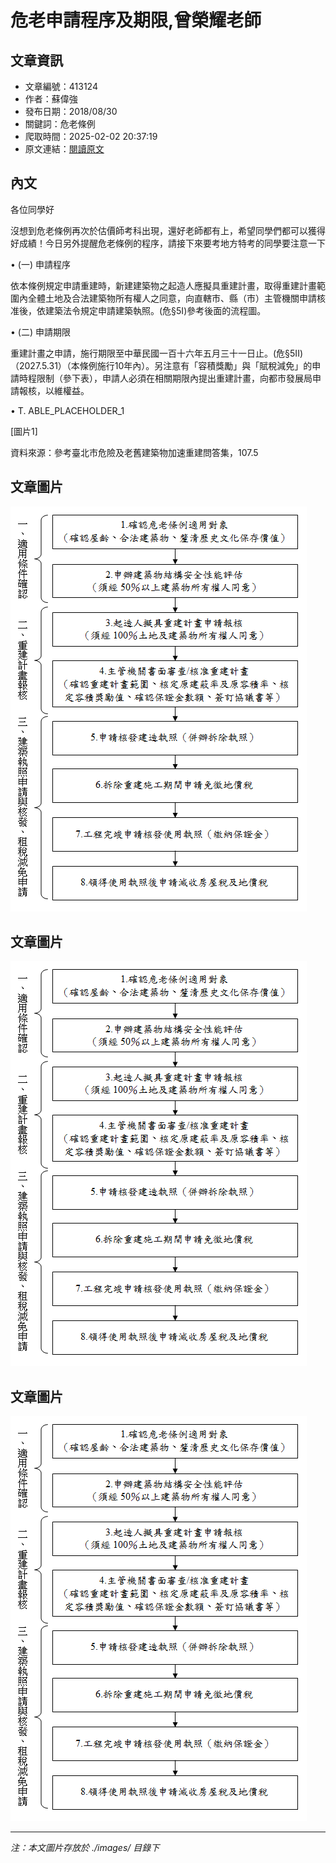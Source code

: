 # 危老申請程序及期限,曾榮耀老師

## 文章資訊
- 文章編號：413124
- 作者：蘇偉強
- 發布日期：2018/08/30
- 關鍵詞：危老條例
- 爬取時間：2025-02-02 20:37:19
- 原文連結：[閱讀原文](https://real-estate.get.com.tw/Columns/detail.aspx?no=413124)

## 內文
各位同學好

沒想到危老條例再次於估價師考科出現，還好老師都有上，希望同學們都可以獲得好成績！今日另外提醒危老條例的程序，請接下來要考地方特考的同學要注意一下

• (一) 申請程序

依本條例規定申請重建時，新建建築物之起造人應擬具重建計畫，取得重建計畫範圍內全體土地及合法建築物所有權人之同意，向直轄市、縣（市）主管機關申請核准後，依建築法令規定申請建築執照。(危§5I)參考後面的流程圖。

• (二) 申請期限

重建計畫之申請，施行期限至中華民國一百十六年五月三十一日止。(危§5II)（2027.5.31）（本條例施行10年內）。另注意有「容積獎勵」與「賦稅減免」的申請時程限制（參下表），申請人必須在相關期限內提出重建計畫，向都市發展局申請報核，以維權益。

• T. ABLE_PLACEHOLDER_1

[圖片1]

資料來源：參考臺北市危險及老舊建築物加速重建問答集，107.5

## 文章圖片

![圖片1](./images/413124_a7957281.png)

## 文章圖片

![圖片1](./images/413124_a7957281.png)

## 文章圖片

![圖片1](./images/413124_a7957281.png)


---
*注：本文圖片存放於 ./images/ 目錄下*
